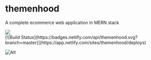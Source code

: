 # themenhood
A complete ecommerce web application in MERN stack
<div>
  <img src="https://res.cloudinary.com/dbihgswg7/image/upload/v1672905072/logo/bb-logo-1_1_y72x1k.svg"/>
</div>
[![Build Status](https://badges.netlify.com/api/themenhood.svg?branch=master)](https://app.netlify.com/sites/themenhood/deploys)

![Alt](https://repobeats.axiom.co/api/embed/13fa6388761a060972638cbe77a0ece9d9890e89.svg "Repobeats analytics image")
